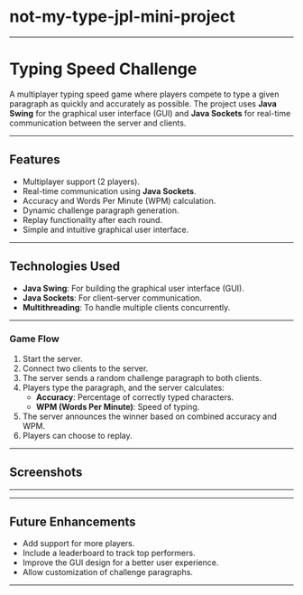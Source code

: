 ﻿# not-my-type-jpl-mini-project

---

# **Typing Speed Challenge**

A multiplayer typing speed game where players compete to type a given paragraph as quickly and accurately as possible. The project uses **Java Swing** for the graphical user interface (GUI) and **Java Sockets** for real-time communication between the server and clients.

---

## **Features**

- Multiplayer support (2 players).
- Real-time communication using **Java Sockets**.
- Accuracy and Words Per Minute (WPM) calculation.
- Dynamic challenge paragraph generation.
- Replay functionality after each round.
- Simple and intuitive graphical user interface.

---

## **Technologies Used**

- **Java Swing**: For building the graphical user interface (GUI).
- **Java Sockets**: For client-server communication.
- **Multithreading**: To handle multiple clients concurrently.

---



### **Game Flow**
1. Start the server.
2. Connect two clients to the server.
3. The server sends a random challenge paragraph to both clients.
4. Players type the paragraph, and the server calculates:
   - **Accuracy**: Percentage of correctly typed characters.
   - **WPM (Words Per Minute)**: Speed of typing.
5. The server announces the winner based on combined accuracy and WPM.
6. Players can choose to replay.

---

## **Screenshots**


---



---

## **Future Enhancements**

- Add support for more players.
- Include a leaderboard to track top performers.
- Improve the GUI design for a better user experience.
- Allow customization of challenge paragraphs.

---

